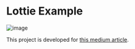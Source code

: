 # Lottie Example

![image](https://miro.medium.com/v2/resize:fit:600/format:webp/1*cUuXuD1Dc0Lw4o_pLLJp1g.gif)

This project is developed for [this medium article](https://medium.com/@sevinc.aeren/react-nativede-lottie-kullan%C4%B1m%C4%B1-a1e93959e861).
